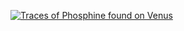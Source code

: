 
[![Traces of Phosphine found on Venus](https://img.youtube.com/vi/5IIj3e5BFp0/0.jpg)](https://youtu.be/5IIj3e5BFp0)
